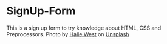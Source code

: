 # SignUp-Form
This is a sign up form to try knowledge about HTML, CSS and Preprocessors.
Photo by <a href="https://unsplash.com/@haliewestphoto?utm_source=unsplash&utm_medium=referral&utm_content=creditCopyText">Halie West</a> on <a href="https://unsplash.com/@haliewestphoto?utm_source=unsplash&utm_medium=referral&utm_content=creditCopyText">Unsplash</a>
   